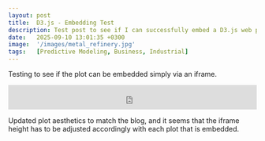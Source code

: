 ```yaml
---
layout: post
title:  D3.js - Embedding Test
description: Test post to see if I can successfully embed a D3.js web plot and figure out the best theming for the blog.
date:   2025-09-10 13:01:35 +0300
image:  '/images/metal_refinery.jpg'
tags:   [Predictive Modeling, Business, Industrial]
---
```


Testing to see if the plot can be embedded simply via an iframe.

<iframe width="100%" height="50" frameborder="0"
  src="https://observablehq.com/embed/@umbertofasci/jekylltestplot@48?cells=plot"></iframe>

Updated plot aesthetics to match the blog, and it seems that the iframe height has to be adjusted accordingly with each plot that is embedded.